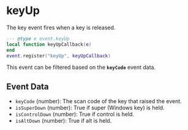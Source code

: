 # keyUp

The key event fires when a key is released.

```lua
--- @type e event.keyUp
local function keyUpCallback(e)
end
event.register("keyUp", keyUpCallback)
```

This event can be filtered based on the **`keyCode`** event data.

## Event Data

* `keyCode` (number): The scan code of the key that raised the event.
* `isSuperDown` (number): True if super (Windows key) is held.
* `isControlDown` (number): True if control is held.
* `isAltDown` (number): True if alt  is held.

